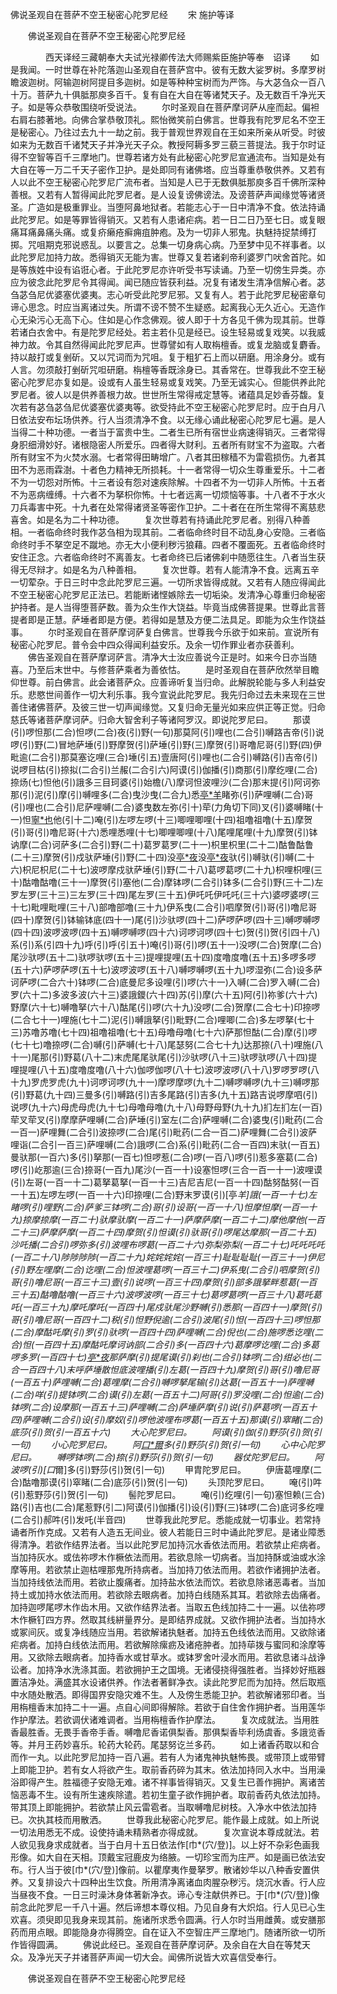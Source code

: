  佛说圣观自在菩萨不空王秘密心陀罗尼经
　　宋 施护等译




　　佛说圣观自在菩萨不空王秘密心陀罗尼经

　　　　西天译经三藏朝奉大夫试光禄卿传法大师赐紫臣施护等奉　诏译
　　如是我闻。一时世尊在补陀落迦山圣观自在菩萨宫中。彼有无数大娑罗树。多摩罗树瞻波迦树。阿输迦树阿提目多迦树。如是等种种宝树而为严饰。与大苾刍众一百八十万。菩萨九十俱胝那庾多百千。复有自在大自在等诸梵天子。及无数百千净光天子。如是等众恭敬围绕听受说法。
　　尔时圣观自在菩萨摩诃萨从座而起。偏袒右肩右膝著地。向佛合掌恭敬顶礼。熙怡微笑前白佛言。世尊我有陀罗尼名不空王是秘密心。乃往过去九十一劫之前。我于普观世界观自在王如来所亲从听受。时彼如来为无数百千诸梵天子并净光天子众。教授阿耨多罗三藐三菩提法。我于尔时证得不空智等百千三摩地门。世尊若诸方处有此秘密心陀罗尼宣通流布。当知是处有大自在等一万二千天子密作卫护。是处即同有诸佛塔。应当尊重恭敬供养。又若有人以此不空王秘密心陀罗尼广流布者。当知是人已于无数俱胝那庾多百千佛所深种善根。又若有人暂得闻此陀罗尼者。是人设复谤佛谤法。及谤菩萨声闻缘觉等诸贤圣。广造如是极重罪业。当堕阿鼻地狱者。若能志心于一日中清净不食。依法持诵此陀罗尼。如是等罪皆得销灭。又若有人患诸疟病。若一日二日乃至七日。或复眼痛耳痛鼻痛头痛。或复疥癞疮癣痈疽肿疱。及为一切非人邪鬼。执魅持捉禁缚打掷。咒咀期克邪说惑乱。以要言之。总集一切身病心病。乃至梦中见不祥事者。以此陀罗尼加持力故。悉得销灭无能为害。世尊又复若诸刹帝利婆罗门吠舍首陀。如是等族姓中设有谄诳心者。于此陀罗尼亦许听受书写读诵。乃至一切傍生异类。亦应为彼念此陀罗尼令其得闻。闻已随应皆获利益。况复有诸发生清净信解心者。苾刍苾刍尼优婆塞优婆夷。志心听受此陀罗尼邪。又复有人。若于此陀罗尼秘密章句谛心思念。时应当离诸过失。所谓不谤不赞不生疑惑。起离我心无久近心。无造作心无染污心无高下心。住如是心作念佛观。彼人即于十方各见千佛为现其前。世尊若诸白衣舍中。有是陀罗尼经处。若主若仆见是经已。设生轻易或复戏笑。以我威神力故。令其自然得闻此陀罗尼声。世尊譬如有人取栴檀香。或复龙脑或复麝香。持以敲打或复剉斫。又以咒词而为咒咀。复于粗犷石上而以研磨。用涂身分。或有人言。勿须敲打剉斫咒呾研磨。栴檀等香既涂身已。其香常在。世尊我此不空王秘密心陀罗尼亦复如是。设或有人虽生轻易或复戏笑。乃至无诚实心。但能供养此陀罗尼者。彼人以是供养善根力故。世世所生常得戒定慧等。诸蕴具足妙香芬馥。复次若有苾刍苾刍尼优婆塞优婆夷等。欲受持此不空王秘密心陀罗尼时。应于白月八日依法安布坛场供养。行人当须清净不食。以无缘心诵此秘密心陀罗尼七遍。是人当得二十种功德。一者当于富贵中生。二者生已所有宿世业病速得销灭。三者常得身胑细滑妙好。诸根隐密人所爱乐。四者得大财利。五者所有财宝不为盗取。六者所有财宝不为火焚水溺。七者常得田畴增广。八者其田稼穑不为雷雹损伤。九者其田不为恶雨霖澍。十者色力精神无所损耗。十一者常得一切众生尊重爱乐。十二者不为一切怨对所怖。十三者设有怨对速疾除解。十四者不为一切非人所怖。十五者不为恶病缠缚。十六者不为拏枳你怖。十七者远离一切烦恼等事。十八者不于水火刀兵毒害中死。十九者在处常得诸贤圣等密作卫护。二十者在在所生常得不离慈悲喜舍。如是名为二十种功德。
　　复次世尊若有持诵此陀罗尼者。别得八种善相。一者临命终时我作苾刍相为现其前。二者临命终时目不动乱身心安隐。三者临命终时手不拏空足不蹴地。亦无大小便利秽污狼藉。四者不覆面死。五者临命终时安住正念。六者临命终时不离善友。七者命终已后诸佛刹中随愿往生。八者当生获得无尽辩才。如是名为八种善相。
　　复次世尊。若有人能清净不食。远离五辛一切荤杂。于日三时中念此陀罗尼三遍。一切所求皆得成就。又若有人随应得闻此不空王秘密心陀罗尼正法已。若能断诸悭嫉除去一切垢染。发清净心尊重归命秘密护持者。是人当得堕菩萨数。善为众生作大饶益。毕竟当成佛菩提果。世尊此言菩提者即是正慧。萨埵者即是方便。若得如是慧及方便二法具足。即能为众生作饶益事。
　　尔时圣观自在菩萨摩诃萨复白佛言。世尊我今乐欲于如来前。宣说所有秘密心陀罗尼。普令会中四众得闻利益安乐。及余一切作罪业者亦获善利。
　　佛告圣观自在菩萨摩诃萨言。清净大士汝应善说今正是时。如来今日亦当随喜。乃至后末世中。与修菩萨乘者为善依怙。
　　是时圣观自在菩萨欣然举目瞻仰世尊。前白佛言。此会诸菩萨众。应善谛听复当归命。此解脱轮能与多人利益安乐。悲愍世间善作一切大利乐事。我今宣说此陀罗尼。我先归命过去未来现在三世善住诸佛菩萨。及彼三世一切声闻缘觉。又复归命无量光如来应供正等正觉。归命慈氏等诸菩萨摩诃萨。归命大智舍利子等诸阿罗汉。即说陀罗尼曰。
　　那谟(引)啰怛那(二合)怛啰(二合)夜(引)野(一句)那莫阿(引)哩也(二合引)嚩路吉帝(引)说啰(引)野(二)冒地萨埵(引)野摩贺(引)萨埵(引)野(三)摩贺(引)哥噜尼哥(引)野(四)伊毗逾(二合引)那莫塞讫哩(三合)埵(引五)壹唐阿(引)哩也(二合引)嚩路(引)吉帝(引)说啰目枯(引)捺拟(二合引)兰赧(二合引六)阿谟(引)伽播(引)商那(引)摩纥哩(二合)捺炀(七)怛他(引)誐多三目珂婆(引)始檐(八)摩诃怛波哩沙(二合)那末提(引)阿诃弥那(引)泥(引)摩(引)嚩哩多(二合)曳沙曳(二合九)悉[亭*羊](切身下同)睹弥(引)萨哩嚩(二合)哥(引)哩也(二合引)尼萨哩嚩(二合)婆曳数左弥(引十)荦(力角切下同)叉(引)婆嚩睹(十一)怛[寧*也](切身)他(引十二)唵(引)左啰左啰(十三)唧哩唧哩(十四)祖噜祖噜(十五)摩贺(引)哥(引)噜尼哥(十六)悉哩悉哩(十七)唧哩唧哩(十八)尾哩尾哩(十九)摩贺(引)钵讷摩(二合)诃萨多(二合引)野(二十)葛罗葛罗(二十一)枳里枳里(二十二)酤鲁酤鲁(二十三)摩贺(引)戍驮萨埵(引)野(二十四)没[亭*夜](切身下同)没[亭*夜](二十五)驮(引)嚩驮(引)嚩(二十六)枳尼枳尼(二十七)波啰摩戍驮萨埵(引)野(二十八)葛啰葛啰(二十九)枳哩枳哩(三十)酤噜酤噜(三十一)摩贺(引)塞他(二合)摩钵啰(二合引)钵多(二合引)野(三十二)左罗左罗(三十三)三左罗(三十四)尾左罗(三十五)伊吒吒伊吒吒(三十六)婆啰婆啰(三十七)毗哩毗哩(三十八)部噜部噜(三十九)伊系曳(二合引)呬摩贺(引)哥(引)噜尼哥(四十)摩贺(引)钵输钵底(四十一)尾(引)沙驮啰(四十二)萨啰萨啰(四十三)嚩啰嚩啰(四十四)波啰波啰(四十五)嚩啰嚩啰(四十六)诃啰诃啰(四十七)贺(引)贺(引四十八)系(引)系(引四十九)呼(引)呼(引五十)唵(引)哥(引)啰(五十一)没啰(二合)贺摩(二合)尾沙驮啰(五十二)驮啰驮啰(五十三)提哩提哩(五十四)度噜度噜(五十五)多啰多啰(五十六)萨啰萨啰(五十七)波啰波啰(五十八)嚩啰嚩啰(五十九)啰湿弥(二合)设多萨诃萨啰(二合六十)钵啰(二合)底曼尼多设哩(引)啰(六十一)入嚩(二合)罗入嚩(二合)罗(六十二)多波多波(六十三)婆誐鑁(六十四)苏(引)摩(六十五)阿(引)祢爹(六十六)野摩(六十七)嚩噜拏(六十八)酤尾(引)啰(六十九)没啰(二合)贺摩(二合七十)印捺啰(二合七十一)哩施(七十二)泥(引)嚩誐拏(引)毗野(二合)哩唧(二合)多左啰拏(七十三)苏噜苏噜(七十四)祖噜祖噜(七十五)母噜母噜(七十六)萨那怛酤(二合)摩(引)啰(七十七)噜捺啰(二合)嚩(引)萨嚩(七十八)尾瑟努(二合七十九)达那捺(八十)哩施(八十一)尾那(引)野葛(八十二)末虎尾尾驮尾(引)沙驮啰(八十三)驮啰驮啰(八十四)提哩提哩(八十五)度噜度噜(八十六)伽啰伽啰(八十七)波啰波啰(八十八)罗啰罗啰(八十九)罗虎罗虎(九十)诃啰诃啰(九十一)摩啰摩啰(九十二)嚩啰嚩啰(九十三)嚩啰那(引)野葛(九十四)三曼多(引)嚩路(引)吉多尾路(引)吉多(九十五)路吉说啰摩呬(引)说啰(九十六)母虎母虎(九十七)母噜母噜(九十八)母野母野(九十九)扪左扪左(一百)荦叉荦叉(引)摩摩萨哩嚩(二合)萨埵(引)室左(二合)萨哩嚩(二合)婆曳(引)毗药(二合一百一)萨哩舞(二合引)波捺啰(二合)尾(引)毗药(二合一百二)萨哩舞(二合引)波萨哩诣(二合引一百三)萨哩嚩(二合)誐啰(二合)系(引)毗药(二合一百四)末驮(一百五)曼驮那(一百六)多(引)拏那(一百七)怛啰惹(二合)啰(一百八)啰(引)惹多塞葛(二合)啰(引)屹那逾(三合)捺哥(一百九)尾沙(一百一十)设塞怛啰(三合一百一十一)波哩谟(引)左哥(一百一十二)葛拏葛拏(一百一十三)吉尼吉尼(一百一十四)酤努酤努(一百一十五)左啰左啰(一百一十六)印捺哩(二合)野末罗谟(引)[亭*羊]誐(一百一十七)左睹啰(引)哩野(二合)萨爹三钵啰(二合)哥(引)设哥(一百一十八)怛摩怛摩(一百一十九)捺摩捺摩(一百二十)驮摩驮摩(一百二十一)萨摩萨摩(一百二十二)摩他摩他(一百二十三)萨摩萨摩(一百二十四)摩贺(引)怛谟(引)驮哥(引)啰尾达摩那(一百二十五)沙吒播(二合引)啰弥多(引)波哩布啰葛(一百二十六)弥梨弥梨(一百二十七)吒吒吒吒(一百二十八)陟陟陟陟(一百二十九)姹姹姹姹(一百三十)耻耻耻耻(一百三十一)伊尼(引)野左哩摩(二合)讫哩(二合)怛波哩葛啰(一百三十二)伊系曳(二合引)呬摩贺(引)哥(引)噜尼哥(一百三十三)壹(引)说啰(一百三十四)摩贺(引)部多誐拏畔惹葛(一百三十五)酤噜酤噜(一百三十六)波啰波啰(一百三十七)葛啰葛啰(一百三十八)葛吒葛吒(一百三十九)摩吒摩吒(一百四十)尾戍驮尾沙野嚩(引)悉那(一百四十一)摩贺(引)哥(引)噜尼哥(一百四十二)税(引)怛野倪逾(二合引)波尾(引)怛(一百四十三)啰怛那(二合)摩酤吒摩(引)罗(引)驮啰(一百四十四)萨哩嚩(二合)倪也(二合)施啰悉讫哩(二合)怛(一百四十五)摩酤吒摩诃讷部(二合引)多(一百四十六)葛摩啰讫哩(二合)多葛啰多罗(一百四十七)[亭*夜](切身引)那萨摩(引)提尾谟(引)刹也(二合引)钵啰(二合)绀必也(二合一百四十八)末呼萨埵散怛底波哩播(引)左葛(一百四十九)摩贺(引)哥(引)噜尼哥(一百五十)萨哩嚩(二合)葛哩摩(二合引)嚩啰拏尾输(引)达葛(一百五十一)萨哩嚩(二合)咩(引)提钵啰(二合)谟(引)左葛(一百五十二)阿哥(引)罗没哩(二合)怛逾(二合)钵啰(二合)设摩那(一百五十三)萨哩嚩(二合)萨埵萨摩(引)说(引)萨葛啰(一百五十四)萨哩嚩(二合引)设(引)摩奴(引)啰他波哩布啰葛(一百五十五)那谟(引)窣睹(二合)底莎(引)贺(引一百五十六)
　　大心陀罗尼曰。
　　阿谟(引)伽(引)野莎(引)贺(引一句)
　　小心陀罗尼曰。
　　阿[口*爾](仁唧切下同)多(引)野莎(引)贺(引一句)
　　心中心陀罗尼曰。
　　嚩啰钵啰(二合)捺(引)野莎(引)贺(引一句)
　　器仗陀罗尼曰。
　　阿波啰(引)[口*爾]多(引)野莎(引)贺(引一句)
　　甲胄陀罗尼曰。
　　伊唐葛哩摩(二合)酤噜那谟(引)窣睹(二合)底莎(引)贺(引一句)
　　头顶陀罗尼曰。
　　唵(引)吽(引)惹野莎(引)贺(引一句)
　　髻陀罗尼曰。
　　唵(引)纥哩(引一句)塞怛赖(三合)路(引)吉也(二合)尾惹野(引二)阿谟(引)伽播(引)设(引)野(三)钵啰(二合)底诃多纥哩(二合引)郝吽(引)发吒(半音四)
　　世尊我此陀罗尼。悉能成就一切事业。若常持诵者所作克成。又若有人造五无间业。彼人若能日三时中诵此陀罗尼。是诸业障悉得清净。若欲作结界法者。当以此陀罗尼加持沉水香依法而用。若欲禁止疟病者。当加持灰水。或佉祢啰木作橛依法而用。若欲息除一切病者。当加持酥或油或水涂摩等用。若欲禁止迦枯哩那鬼所持病者。当加持刀依法而用。若欲作诸拥护法者。当加持线依法而用。若欲止腹痛者。加持盐水依法而饮。若欲息除诸恶毒者。当加持土或加持水依法而用。若欲除去眼病者。加持白线随系其耳。若欲除去齿痛者。加持迦啰尾啰木作齿木用。又欲作结界法者。当取五色线加持二十一遍。以佉祢啰木作橛钉四方界。然取其线絣量界分。是即结界成就。又欲作拥护法者。当加持水或冢间灰。或复净线随应当用。若欲解诸执魅者。加持五色线依法而用。又欲除诸疟病者。加持白线依法而用。若欲解除瘰疬及诸疮肿者。加持荜拨与蜜同和涂摩等用。又欲除去眼病者。加持香水或甘草水。或钵罗舍叶浸水而用。若欲息诸斗战诤讼者。加持净水洗涤其面。若欲拥护王之国境。无诸侵挠得强胜者。当择妙好瓶器置洁净处。满盛其水设诸供养。作法者著鲜净衣。读此陀罗尼而为加持。然后取瓶中水随处散洒。即得国界安隐灾难不生。人及傍生悉能卫护。若欲解诸邪印者。当用栴檀香末加持二十一遍。点自心间即得解除。若欲于自住舍作拥护者。当用莲华作护摩法。若欲调伏诸难调者。当用栴檀香作护摩法。
　　复次成就法。当用胜香最胜香。无畏手香帝手香。嚩噜尼香诺俱梨香。那俱梨香毕利炀虞香。多誐览香等。并月王药妙喜乐。轮药大轮药。尾瑟努讫兰多药。
　　如上诸香药取以和合而作一丸。以此陀罗尼加持一百八遍。若有人为诸鬼神执魅怖畏。或带顶上或带臂上即能卫护。若有女人将欲产生。取前香药碎为其末。依法加持同入水中。当用澡浴即得产生。胜福德子安隐无难。诸不祥事皆得销灭。又复生已善作拥护。离诸苦恼恶毒不生。设有所生速疾除遣。若初生童子欲作拥护者。取前香药丸依法加持。带其顶上即能拥护。若欲禁止风云雷雹者。当取嚩噜尼树枝。入净水中依法加持已。次执其枝而用散洒。
　　世尊我此秘密心陀罗尼。能作最上成就。如上所说一切法用悉无不成。设使持诵未精熟者亦得成就。
　　复次宣说本尊成就法。若人欲见我身求成就者。当于白月十五日依法作[巾*(穴/登)]。以上好不杂彩色画我形像。如大自在天相。顶戴宝冠鹿皮为络腋。一切珍宝而为庄严。如是画已依法安布。行人当于彼[巾*(穴/登)]像前。以瞿摩夷作曼拏罗。散诸妙华以八种香安置供养。又复排设六十四种出生饮食。所用清净离诸血肉腥杂秽污。烧沉水香。行人应当昼夜不食。一日三时澡沐身体著新净衣。谛心专注献供养已。于[巾*(穴/登)]像前念此陀罗尼一千八十遍。然后谛想本尊仪相。乃见自身有大炽焰。行人见已心生欢喜。须臾即见我身来现其前。施诸所求悉令圆满。行人尔时当用雌黄。或安膳那药而用点眼。即能隐身亦得腾空。自在证入不空智庄严三摩地门。随诸所欲一切所作皆得圆满。
　　佛说此经已。圣观自在菩萨摩诃萨。及余自在大自在等梵天众。及净光天子并诸菩萨声闻一切大会。闻佛所说皆大欢喜信受奉行。

　　佛说圣观自在菩萨不空王秘密心陀罗尼经


